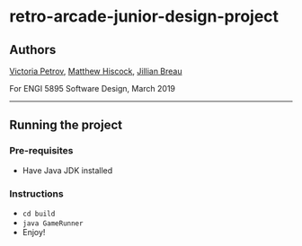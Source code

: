 # retro-arcade-junior-design-project

## Authors

[Victoria Petrov](https://github.com/victoriapetrov), [Matthew Hiscock](https://github.com/matthewrh11), [Jillian Breau](https://github.com/jillBreau/)

For ENGI 5895 Software Design, March 2019

---

## Running the project

### Pre-requisites

- Have Java JDK installed

### Instructions

- `cd build`
- `java GameRunner`
- Enjoy!
